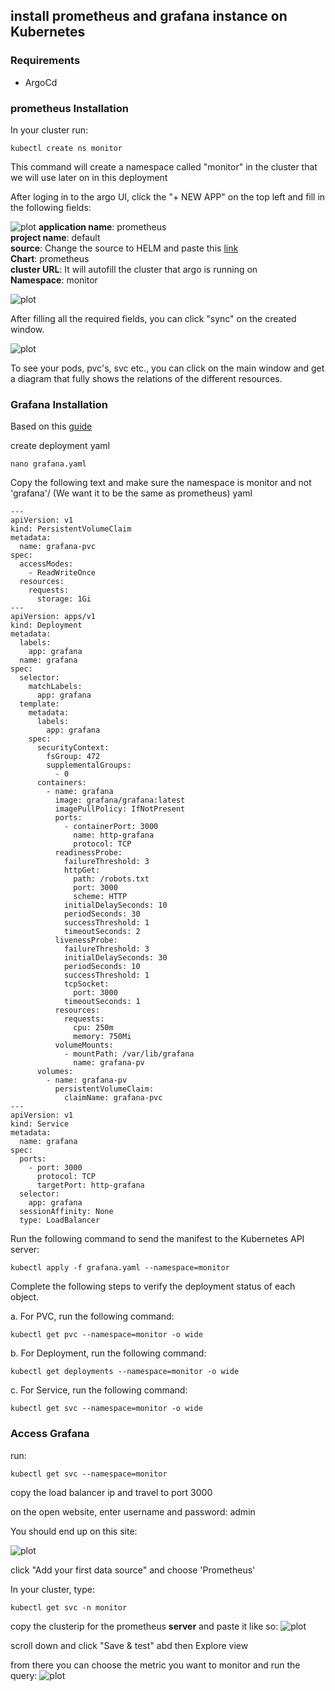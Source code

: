 ## install prometheus and grafana instance on Kubernetes

### Requirements
- ArgoCd
 
### prometheus Installation

In your cluster run:

```
kubectl create ns monitor
```
This command will create a namespace called "monitor" in the cluster that we will use later on in this deployment

After loging in to the argo UI, click the "+ NEW APP" on the top left
and fill in the following fields:

![plot](../images/argo.png)
<b>application name</b>: prometheus \
<b>project name</b>: default \
<b>source</b>: Change the source to HELM and paste this [link](https://prometheus-community.github.io/helm-charts) \
<b>Chart</b>: prometheus \
<b>cluster URL</b>: It will autofill the cluster that argo is running on \
<b>Namespace</b>: monitor

![plot](../images/pro.jpg)

After filling all the required fields, you can click "sync" on the created window.

![plot](../images/prosync.png)

To see your pods, pvc's, svc etc., you can click on the main window and get a diagram
that fully shows the relations of the different resources. 

### Grafana Installation

Based on this [guide](https://grafana.com/docs/grafana/latest/setup-grafana/installation/kubernetes/)

create deployment yaml
```
nano grafana.yaml
```
Copy the following text and make sure the namespace is monitor and not 'grafana'/
(We want it to be the same as prometheus)
yaml
```
---
apiVersion: v1
kind: PersistentVolumeClaim
metadata:
  name: grafana-pvc
spec:
  accessModes:
    - ReadWriteOnce
  resources:
    requests:
      storage: 1Gi
---
apiVersion: apps/v1
kind: Deployment
metadata:
  labels:
    app: grafana
  name: grafana
spec:
  selector:
    matchLabels:
      app: grafana
  template:
    metadata:
      labels:
        app: grafana
    spec:
      securityContext:
        fsGroup: 472
        supplementalGroups:
          - 0
      containers:
        - name: grafana
          image: grafana/grafana:latest
          imagePullPolicy: IfNotPresent
          ports:
            - containerPort: 3000
              name: http-grafana
              protocol: TCP
          readinessProbe:
            failureThreshold: 3
            httpGet:
              path: /robots.txt
              port: 3000
              scheme: HTTP
            initialDelaySeconds: 10
            periodSeconds: 30
            successThreshold: 1
            timeoutSeconds: 2
          livenessProbe:
            failureThreshold: 3
            initialDelaySeconds: 30
            periodSeconds: 10
            successThreshold: 1
            tcpSocket:
              port: 3000
            timeoutSeconds: 1
          resources:
            requests:
              cpu: 250m
              memory: 750Mi
          volumeMounts:
            - mountPath: /var/lib/grafana
              name: grafana-pv
      volumes:
        - name: grafana-pv
          persistentVolumeClaim:
            claimName: grafana-pvc
---
apiVersion: v1
kind: Service
metadata:
  name: grafana
spec:
  ports:
    - port: 3000
      protocol: TCP
      targetPort: http-grafana
  selector:
    app: grafana
  sessionAffinity: None
  type: LoadBalancer
```
Run the following command to send the manifest to the Kubernetes API server:
```
kubectl apply -f grafana.yaml --namespace=monitor
```

Complete the following steps to verify the deployment status of each object.

a. For PVC, run the following command:

```
kubectl get pvc --namespace=monitor -o wide
```
b. For Deployment, run the following command:
```
kubectl get deployments --namespace=monitor -o wide
```

c. For Service, run the following command:
```
kubectl get svc --namespace=monitor -o wide
```

### Access Grafana
run:
```
kubectl get svc --namespace=monitor
```
copy the load balancer ip and travel to port 3000

on the open website, enter username and password: admin

You should end up on this site:

![plot](../images/grafanahome.png)

click "Add your first data source" and choose 'Prometheus'

In your cluster, type:
```
kubectl get svc -n monitor
```

copy the clusterip for the prometheus <b>server</b> and paste it like so:
![plot](../images/prometheusip.png)

scroll down and click "Save & test" abd then Explore view

from there you can choose the metric you want to monitor and run the query:
![plot](../images/query.png)
